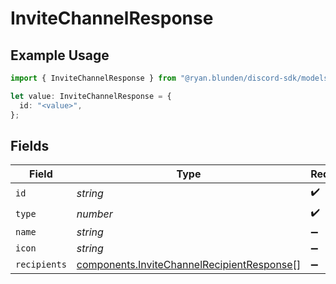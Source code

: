 # InviteChannelResponse

## Example Usage

```typescript
import { InviteChannelResponse } from "@ryan.blunden/discord-sdk/models/components";

let value: InviteChannelResponse = {
  id: "<value>",
};
```

## Fields

| Field                                                                                                    | Type                                                                                                     | Required                                                                                                 | Description                                                                                              |
| -------------------------------------------------------------------------------------------------------- | -------------------------------------------------------------------------------------------------------- | -------------------------------------------------------------------------------------------------------- | -------------------------------------------------------------------------------------------------------- |
| `id`                                                                                                     | *string*                                                                                                 | :heavy_check_mark:                                                                                       | N/A                                                                                                      |
| `type`                                                                                                   | *number*                                                                                                 | :heavy_check_mark:                                                                                       | N/A                                                                                                      |
| `name`                                                                                                   | *string*                                                                                                 | :heavy_minus_sign:                                                                                       | N/A                                                                                                      |
| `icon`                                                                                                   | *string*                                                                                                 | :heavy_minus_sign:                                                                                       | N/A                                                                                                      |
| `recipients`                                                                                             | [components.InviteChannelRecipientResponse](../../models/components/invitechannelrecipientresponse.md)[] | :heavy_minus_sign:                                                                                       | N/A                                                                                                      |